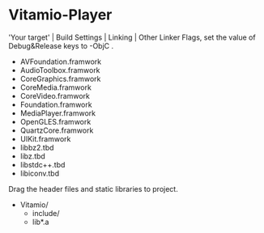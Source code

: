 # Vitamio-Player


'Your target' | Build Settings | Linking | Other Linker Flags, set the value of Debug&Release keys to -ObjC .


- AVFoundation.framwork
- AudioToolbox.framwork
- CoreGraphics.framwork
- CoreMedia.framwork
- CoreVideo.framwork
- Foundation.framwork
- MediaPlayer.framwork
- OpenGLES.framwork
- QuartzCore.framwork
- UIKit.framwork
- libbz2.tbd
- libz.tbd
- libstdc++.tbd
- libiconv.tbd


Drag the header files and static libraries to project.

- Vitamio/
	- include/
	- lib*.a
